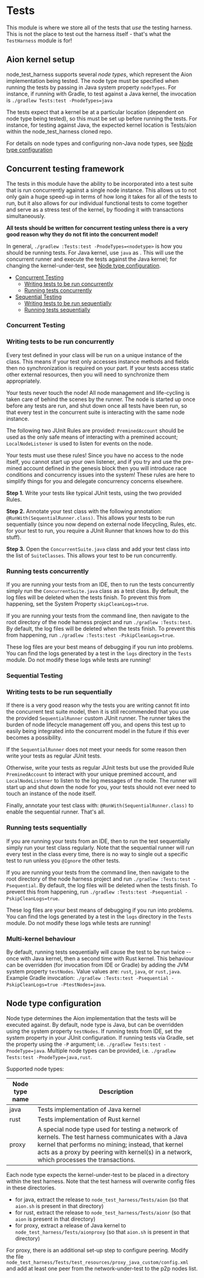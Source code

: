 # Tests
This module is where we store all of the tests that _use_ the testing harness. This is not the place to test out the harness itself - that's what the `TestHarness` module is for!

## Aion kernel setup

node_test_harness supports several _node types_, which represent the Aion implementation being tested.  The node type must be specified when running the tests by passing in Java system property `nodeTypes`.  For instance, if running with Gradle, to test against a Java kernel, the invocation is `./gradlew Tests:test -PnodeTypes=java`

The tests expect that a kernel be at a particular location (dependent on node type being tested), so this must be set up before running the tests.  For instance, for testing against Java, the expected kernel location is Tests/aion within the node_test_harness cloned repo.

For details on node types and configuring non-Java node types, see [Node type configuration](#node-type-configuration)

## Concurrent testing framework
The tests in this module have the ability to be incorporated into a test suite that is run concurrently against a single node instance. This allows us to not only gain a huge speed-up in terms of how long it takes for all of the tests to run, but it also allows for our individual functional tests to come together and serve as a stress test of the kernel, by flooding it with transactions simultaneously.

__All tests should be written for concurrent testing unless there is a very good reason why they do not fit into the concurrent model!__

In general, `./gradlew :Tests:test -PnodeTypes=<nodetype>` is how you should be running tests.  For Java kernel, use `java` as <nodetype>.  This will use the concurrent runner and execute the tests against the Java kernel; for changing the kernel-under-test, see [Node type configuration](#node-type-configuration).


* [Concurrent Testing](#concurrent)
  * [Writing tests to be run concurrently](#concurrent-writing)
  * [Running tests concurrently](#concurrent-run)
* [Sequential Testing](#sequential)
  * [Writing tests to be run sequentially](#sequential-writing)
  * [Running tests sequentially](#sequential-run)

### <a name="concurrent">Concurrent Testing</a>
### <a name="concurrent-writing">Writing tests to be run concurrently</a>
Every test defined in your class will be run on a unique instance of the class. This means if your test only accesses instance methods and fields then no synchronization is required on your part. If your tests access static other external resources, then you will need to synchronize them appropriately.

Your tests never touch the node! All node management and life-cycling is taken care of behind the scenes by the runner. The node is started up once before any tests are run, and shut down once all tests have been run, so that every test in the concurrent suite is interacting with the same node instance.

The following two JUnit Rules are provided: `PreminedAccount` should be used as the only safe means of interacting with a premined account; `LocalNodeListener` is used to listen for events on the node.

Your tests must use these rules! Since you have no access to the node itself, you cannot start up your own listener, and if you try and use the pre-mined account defined in the genesis block then you will introduce race conditions and concurrency issues into the system! These rules are here to simplify things for you and delegate concurrency concerns elsewhere.

__Step 1.__ Write your tests like typical JUnit tests, using the two provided Rules.

__Step 2.__ Annotate your test class with the following annotation: `@RunWith(SequentialRunner.class)`. This allows your tests to be run sequentially (since you now depend on external node lifecycling, Rules, etc. for your test to run, you require a JUnit Runner that knows how to do this stuff).

__Step 3.__ Open the `ConcurrentSuite.java` class and add your test class into the list of `SuiteClasses`. This allows your test to be run concurrently.

### <a name="concurrent-run">Running tests concurrently</a>
If you are running your tests from an IDE, then to run the tests concurrently simply run the `ConcurrentSuite.java` class as a test class. By default, the log files will be deleted when the tests finish. To prevent this from happening, set the System Property `skipCleanLogs=true`.

If you are running your tests from the command line, then navigate to the root directory of the node harness project and run `./gradlew :Tests:test`. By default, the log files will be deleted when the tests finish. To prevent this from happening, run `./gradlew :Tests:test -PskipCleanLogs=true`.

These log files are your best means of debugging if you run into problems. You can find the logs generated by a test in the `logs` directory in the `Tests` module. Do not modify these logs while tests are running!

### <a name="sequential">Sequential Testing</a>
### <a name="sequential-writing">Writing tests to be run sequentially</a>
If there is a very good reason why the tests you are writing cannot fit into the concurrent test suite model, then it is still recommended that you use the provided `SequentialRunner` custom JUnit runner. The runner takes the burden of node lifecycle management off you, and opens this test up to easily being integrated into the concurrent model in the future if this ever becomes a possibility.

If the `SequentialRunner` does not meet your needs for some reason then write your tests as regular JUnit tests.

Otherwise, write your tests as regular JUnit tests but use the provided Rule `PreminedAccount` to interact with your unique premined account, and `LocalNodeListener` to listen to the log messages of the node. The runner will start up and shut down the node for you, your tests should not ever need to touch an instance of the node itself.

Finally, annotate your test class with: `@RunWith(SequentialRunner.class)` to enable the sequential runner. That's all.

### <a name="sequential-run">Running tests sequentially</a>
If you are running your tests from an IDE, then to run the test sequentially simply run your test class regularly. Note that the sequential runner will run every test in the class every time, there is no way to single out a specific test to run unless you `@Ignore` the other tests.

If you are running your tests from the command line, then navigate to the root directory of the node harness project and run `./gradlew :Tests:test -Psequential`. By default, the log files will be deleted when the tests finish. To prevent this from happening, run `./gradlew :Tests:test -Psequential -PskipCleanLogs=true`.

These log files are your best means of debugging if you run into problems. You can find the logs generated by a test in the `logs` directory in the `Tests` module. Do not modify these logs while tests are running!

### <a name="sequential-run">Multi-kernel behaviour</a>

By default, running tests sequentially will cause the test to be run twice -- once with Java kernel, then a second time with Rust kernel.  This behaviour can be overridden (for invocation from IDE or Gradle) by adding the JVM system property `testNodes`.  Value values are: `rust`, `java`, or `rust,java`.  Example Gradle invocation: `./gradlew :Tests:test -Psequential -PskipCleanLogs=true -PtestNodes=java`. 

## Node type configuration

Node type determines the Aion implementation that the tests will be executed against.  By default, node type is Java, but can be overridden using the system property `testNodes`.  If running tests from IDE, set the system property in your JUnit configuration.  If running tests via Gradle, set the property using the `-P` argument; i.e. `./gradlew Tests:test -PnodeType=java`.  Multiple node types can be provided, i.e. `./gradlew Tests:test -PnodeType=java,rust`.

Supported node types:

| Node type name | Description                                  |
|----------------|----------------------------------------------|
| java           | Tests implementation of Java kernel          |
| rust           | Tests implementation of Rust kernel          |
| proxy          | A special node type used for testing a network of kernels.  The test harness communicates with a Java kernel that performs no mining; instead, that kernel acts as a proxy by peering with kernel(s) in a network, which processes the transactions. |

Each node type expects the kernel-under-test to be placed in a directory within the test harness.  Note that the test harness will overwrite config files in these directories.

- for java, extract the release to `node_test_harness/Tests/aion` (so that `aion.sh` is present in that directory)
- for rust, extract the release to `node_test_harness/Tests/aionr` (so that `aion` is present in that directory)
- for proxy, extract a release of Java kernel to `node_test_harness/Tests/aionproxy` (so that `aion.sh` is present in that directory)

For proxy, there is an additional set-up step to configure peering.  Modify the file `node_test_harness/Tests/test_resources/proxy_java_custom/config.xml` and add at least one peer from the network-under-test to the p2p nodes list.

